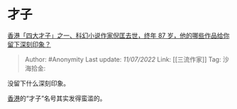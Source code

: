# 才子
[香港「四大才子」之一、科幻小说作家倪匡去世，终年 87 岁，他的哪些作品给你留下深刻印象？](https://www.zhihu.com/question/541313299/answer/2557183672)

> Author: #Anonymity
> Last update: *11/07/2022*
> Link: [[三流作家]]
> Tag:
> 沙海拾金:

没留下什么深刻印象。

[香港](https://www.zhihu.com/search?q=%E9%A6%99%E6%B8%AF&search_source=Entity&hybrid_search_source=Entity&hybrid_search_extra=%7B%22sourceType%22%3A%22answer%22%2C%22sourceId%22%3A2557183672%7D)的“才子”名号其实发得蛮滥的。
